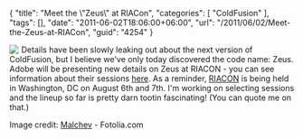 {
	"title": "Meet the \\\"Zeus\\\" at RIACon",
	"categories": [
		"ColdFusion"
	],
	"tags": [],
	"date": "2011-06-02T18:06:00+06:00",
	"url": "/2011/06/02/Meet-the-Zeus-at-RIACon",
	"guid": "4254"
}

<img src="http://www.raymondcamden.com/images/cfjedi/ZEUS_ON_WHITE.JPEG.jpg" style="float:left;margin-right: 5px" />Details have been slowly leaking out about the next version of ColdFusion, but I believe we've only today discovered the code name: Zeus. Adobe will be presenting new details on Zeus at RIACON - you can see information about their sessions <a href="http://www.riacon.com/sponsors/adobe">here</a>. As a reminder, <a href="http://www.riacon.com/">RIACON</a> is being held in Washington, DC on August 6th and 7th. I'm working on selecting sessions and the lineup so far is pretty darn tootin fascinating! (You can quote me on that.) 

Image credit: <a href="http://us.fotolia.com/id/16821307" title="" alt="">Malchev</a> - Fotolia.com
<br clear="left" />